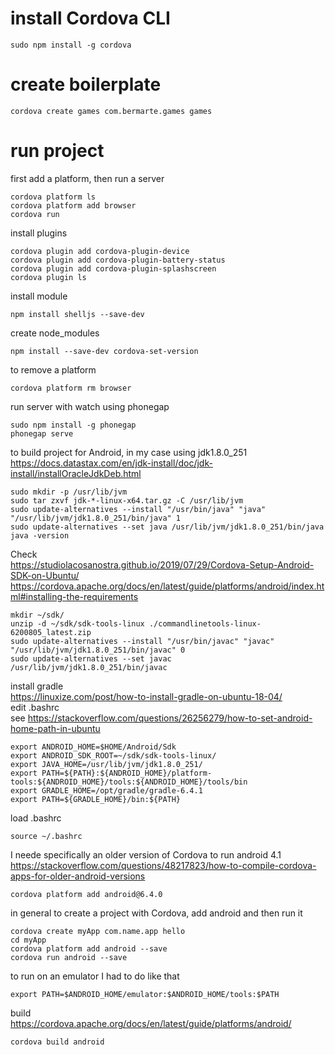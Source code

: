 # install Cordova CLI
```
sudo npm install -g cordova
```
# create boilerplate
```
cordova create games com.bermarte.games games
```
# run project
first add a platform, then run a server
```
cordova platform ls
cordova platform add browser
cordova run
```
install plugins
```
cordova plugin add cordova-plugin-device
cordova plugin add cordova-plugin-battery-status
cordova plugin add cordova-plugin-splashscreen
cordova plugin ls
```
install module
```
npm install shelljs --save-dev
```
create node_modules
```
npm install --save-dev cordova-set-version
```
to remove a platform
```
cordova platform rm browser
```
run server with watch using phonegap
```
sudo npm install -g phonegap
phonegap serve
```
to build project for Android, in my case using jdk1.8.0_251<br>
https://docs.datastax.com/en/jdk-install/doc/jdk-install/installOracleJdkDeb.html

```
sudo mkdir -p /usr/lib/jvm
sudo tar zxvf jdk-*-linux-x64.tar.gz -C /usr/lib/jvm
sudo update-alternatives --install "/usr/bin/java" "java" "/usr/lib/jvm/jdk1.8.0_251/bin/java" 1
sudo update-alternatives --set java /usr/lib/jvm/jdk1.8.0_251/bin/java
java -version
```
Check<br>
https://studiolacosanostra.github.io/2019/07/29/Cordova-Setup-Android-SDK-on-Ubuntu/<br>
https://cordova.apache.org/docs/en/latest/guide/platforms/android/index.html#installing-the-requirements<br>
```
mkdir ~/sdk/
unzip -d ~/sdk/sdk-tools-linux ./commandlinetools-linux-6200805_latest.zip
sudo update-alternatives --install "/usr/bin/javac" "javac" "/usr/lib/jvm/jdk1.8.0_251/bin/javac" 0
sudo update-alternatives --set javac /usr/lib/jvm/jdk1.8.0_251/bin/javac
```
install gradle<br>
https://linuxize.com/post/how-to-install-gradle-on-ubuntu-18-04/<br>
edit .bashrc<br>
see https://stackoverflow.com/questions/26256279/how-to-set-android-home-path-in-ubuntu
```
export ANDROID_HOME=$HOME/Android/Sdk
export ANDROID_SDK_ROOT=~/sdk/sdk-tools-linux/
export JAVA_HOME=/usr/lib/jvm/jdk1.8.0_251/
export PATH=${PATH}:${ANDROID_HOME}/platform-tools:${ANDROID_HOME}/tools:${ANDROID_HOME}/tools/bin
export GRADLE_HOME=/opt/gradle/gradle-6.4.1
export PATH=${GRADLE_HOME}/bin:${PATH}
```
load .bashrc<br>
```
source ~/.bashrc
```
I neede specifically an older version of Cordova to run android 4.1<br>
https://stackoverflow.com/questions/48217823/how-to-compile-cordova-apps-for-older-android-versions
```
cordova platform add android@6.4.0
```
in general to create a project with Cordova, add android and then run it
```
cordova create myApp com.name.app hello
cd myApp
cordova platform add android --save
cordova run android --save
```
to run on an emulator I had to do like that<br>
```
export PATH=$ANDROID_HOME/emulator:$ANDROID_HOME/tools:$PATH
```
build<br>
https://cordova.apache.org/docs/en/latest/guide/platforms/android/
```
cordova build android
```




